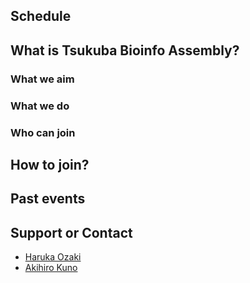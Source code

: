 ## Schedule

## What is Tsukuba Bioinfo Assembly?

### What we aim

### What we do

### Who can join

## How to join?

## Past events


## Support or Contact

- [Haruka Ozaki](https://github.com/yuifu)
- [Akihiro Kuno](https://github.com/akikuno)
